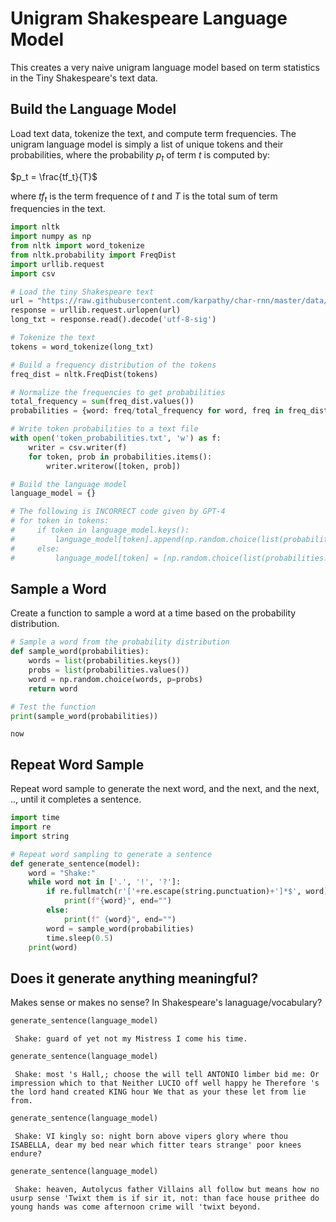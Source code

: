 # Unigram Shakespeare Language Model

This creates a very naive unigram language model based on term statistics in the Tiny Shakespeare's text data. 

## Build the Language Model

Load text data, tokenize the text, and compute term frequencies. The unigram language model is simply a list of unique tokens and their probabilities, where the probability $p_t$ of term $t$ is computed by: 

$p_t = \frac{tf_t}{T}$ 

where $tf_t$ is the term frequence of $t$ and $T$ is the total sum of term frequencies in the text. 


```python
import nltk
import numpy as np
from nltk import word_tokenize
from nltk.probability import FreqDist
import urllib.request
import csv

# Load the tiny Shakespeare text
url = "https://raw.githubusercontent.com/karpathy/char-rnn/master/data/tinyshakespeare/input.txt"
response = urllib.request.urlopen(url)
long_txt = response.read().decode('utf-8-sig')

# Tokenize the text
tokens = word_tokenize(long_txt)

# Build a frequency distribution of the tokens
freq_dist = nltk.FreqDist(tokens)

# Normalize the frequencies to get probabilities
total_frequency = sum(freq_dist.values())
probabilities = {word: freq/total_frequency for word, freq in freq_dist.items()}

# Write token probabilities to a text file
with open('token_probabilities.txt', 'w') as f:
    writer = csv.writer(f)
    for token, prob in probabilities.items():
        writer.writerow([token, prob])

# Build the language model
language_model = {}

# The following is INCORRECT code given by GPT-4
# for token in tokens:
#     if token in language_model.keys():
#         language_model[token].append(np.random.choice(list(probabilities.keys()), p=list(probabilities.values())))
#     else:
#         language_model[token] = [np.random.choice(list(probabilities.keys()), p=list(probabilities.values()))]

```

## Sample a Word

Create a function to sample a word at a time based on the probability distribution.


```python
# Sample a word from the probability distribution
def sample_word(probabilities):
    words = list(probabilities.keys())
    probs = list(probabilities.values())
    word = np.random.choice(words, p=probs)
    return word
```


```python
# Test the function
print(sample_word(probabilities))
```

    now


## Repeat Word Sample

Repeat word sample to generate the next word, and the next, and the next, .., until it completes a sentence. 


```python
import time
import re
import string

# Repeat word sampling to generate a sentence
def generate_sentence(model):
    word = "Shake:"
    while word not in ['.', '!', '?']:
        if re.fullmatch(r'['+re.escape(string.punctuation)+']*$', word):
            print(f"{word}", end="")
        else:
            print(f" {word}", end="")
        word = sample_word(probabilities)
        time.sleep(0.5)
    print(word)
```

## Does it generate anything meaningful? 

Makes sense or makes no sense? In Shakespeare's lanaguage/vocabulary? 


```python
generate_sentence(language_model)
```

     Shake: guard of yet not my Mistress I come his time.



```python
generate_sentence(language_model)
```

     Shake: most 's Hall,; choose the will tell ANTONIO limber bid me: Or impression which to that Neither LUCIO off well happy he Therefore 's the lord hand created KING hour We that as your these let from lie from.



```python
generate_sentence(language_model)
```

     Shake: VI kingly so: night born above vipers glory where thou ISABELLA, dear my bed near which fitter tears strange' poor knees endure?



```python
generate_sentence(language_model)
```

     Shake: heaven, Autolycus father Villains all follow but means how no usurp sense 'Twixt them is if sir it, not: than face house prithee do young hands was come afternoon crime will 'twixt beyond.



```python

```
